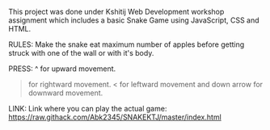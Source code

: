 This project was done under Kshitij Web Development workshop assignment which includes a basic Snake Game using JavaScript, CSS and HTML.

RULES:
Make the snake eat maximum number of apples before getting struck with one of the wall or with it's body.

PRESS:
^ for upward movement.
> for rightward movement.
< for leftward movement and down arrow for downward movement.

LINK:
Link where you can play the actual game: https://raw.githack.com/Abk2345/SNAKEKTJ/master/index.html

